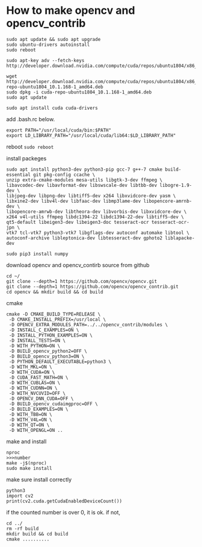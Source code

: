 # How to make opencv and opencv_contrib

```
sudo apt update && sudo apt upgrade
sudo ubuntu-drivers autoinstall
sudo reboot
```
```
sudo apt-key adv --fetch-keys http://developer.download.nvidia.com/compute/cuda/repos/ubuntu1804/x86_64/7fa2af80.pub

wget http://developer.download.nvidia.com/compute/cuda/repos/ubuntu1804/x86_64/cuda-repo-ubuntu1804_10.1.168-1_amd64.deb
sudo dpkg -i cuda-repo-ubuntu1804_10.1.168-1_amd64.deb
sudo apt update 

sudo apt install cuda cuda-drivers
```

add .bash.rc below.
```
export PATH="/usr/local/cuda/bin:$PATH"
export LD_LIBRARY_PATH="/usr/local/cuda/lib64:$LD_LIBRARY_PATH"
```

reboot
```sudo reboot```

install packeges
```
sudo apt install python3-dev python3-pip gcc-7 g++-7 cmake build-essential git pkg-config ccache \
unzip extra-cmake-modules mesa-utils libgtk-3-dev ffmpeg \
libavcodec-dev libavformat-dev libswscale-dev libtbb-dev libogre-1.9-dev \
libjpeg-dev libpng-dev libtiff5-dev x264 libxvidcore-dev yasm \
libxine2-dev libv4l-dev libfaac-dev libmp3lame-dev libopencore-amrnb-dev \
libopencore-amrwb-dev libtheora-dev libvorbis-dev libxvidcore-dev \
x264 v4l-utils ffmpeg libdc1394-22 libdc1394-22-dev libtiff5-dev \
qt5-default libeigen3-dev libeigen3-doc tesseract-ocr tesseract-ocr-jpn \
vtk7 tcl-vtk7 python3-vtk7 libgflags-dev autoconf automake libtool \
autoconf-archive libleptonica-dev libtesseract-dev gphoto2 liblapacke-dev
```
```
sudo pip3 install numpy
```

download opencv and opencv_contirb source from github
```
cd ~/
git clone --depth=1 https://github.com/opencv/opencv.git
git clone --depth=1 https://github.com/opencv/opencv_contrib.git
cd opencv && mkdir build && cd build
```

cmake
```
cmake -D CMAKE_BUILD_TYPE=RELEASE \
 -D CMAKE_INSTALL_PREFIX=/usr/local \
 -D OPENCV_EXTRA_MODULES_PATH=../../opencv_contrib/modules \
 -D INSTALL_C_EXAMPLES=ON \
 -D INSTALL_PYTHON_EXAMPLES=ON \
 -D INSTALL_TESTS=ON \
 -D WITH_PYTHON=ON \
 -D BUILD_opencv_python2=OFF \
 -D BUILD_opencv_python3=ON \
 -D PYTHON_DEFAULT_EXECUTABLE=python3 \
 -D WITH_MKL=ON \
 -D WITH_CUDA=ON \
 -D CUDA_FAST_MATH=ON \
 -D WITH_CUBLAS=ON \
 -D WITH_CUDNN=ON \
 -D WITH_NVCUVID=OFF \
 -D OPENCV_DNN_CUDA=OFF \
 -D BUILD_opencv_cudaimgproc=OFF \
 -D BUILD_EXAMPLES=ON \
 -D WITH_TBB=ON \
 -D WITH_V4L=ON \
 -D WITH_QT=ON \
 -D WITH_OPENGL=ON ..
 ```

 make and install
 ```
 nproc
 >>>number
 make -j$(nproc)
sudo make install
```

make sure install correctly
```
python3
import cv2
print(cv2.cuda.getCudaEnabledDeviceCount())
```
if the counted number is over 0, it is ok.
if not,
```
cd ../
rm -rf build
mkdir build && cd build
cmake ..........
```
